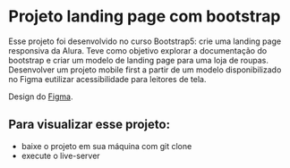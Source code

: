 # Projeto landing page com bootstrap
Esse projeto foi desenvolvido no curso Bootstrap5: crie uma landing page responsiva da Alura. Teve como objetivo explorar a documentação do bootstrap e criar um modelo de landing page para uma loja de roupas. Desenvolver um projeto mobile first a partir de um modelo disponibilizado no Figma eutilizar acessibilidade para leitores de tela. 

Design do [Figma](https://www.figma.com/file/TT8Uq6LmVELALMKs4G4HE2/Meteora---Projeto-Bootstrap-5?type=design&node-id=2386-2430&mode=design&t=bdenuCSBnyqum6FT-0).

## Para visualizar esse projeto:
- baixe o projeto em sua máquina com git clone
- execute o live-server
